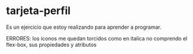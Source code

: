 # tarjeta-perfil
Es un ejercicio que estoy realizando para aprender a programar.

ERRORES:
los iconos me quedan torcidos como en italica
no comprendo el flex-box, sus propiedades y atributos
